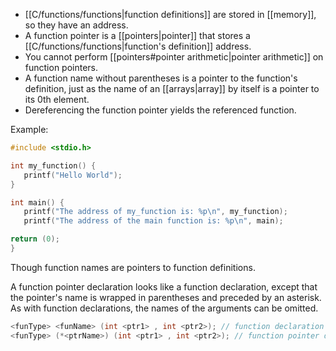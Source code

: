 - [[C/functions/functions|function definitions]] are stored in [[memory]], so they have an address.
- A function pointer is a [[pointers|pointer]] that stores a [[C/functions/functions|function's definition]] address.
- You cannot perform [[pointers#pointer arithmetic|pointer arithmetic]] on function pointers.
- A function name without parentheses is a pointer to the function's definition, just as the name of an [[arrays|array]] by itself is a pointer to its 0th element.
- Dereferencing the function pointer yields the referenced function.

Example:

```C
#include <stdio.h>

int my_function() {
   printf("Hello World");
}

int main() {
   printf("The address of my_function is: %p\n", my_function);
   printf("The address of the main function is: %p\n", main);

return (0);
}
```

Though function names are pointers to function definitions.

A function pointer declaration looks like a function declaration, except that the pointer's name is wrapped in parentheses and preceded by an asterisk. As with function declarations, the names of the arguments can be omitted.

```C
<funType> <funName> (int <ptr1> , int <ptr2>); // function declaration
<funType> (*<ptrName>) (int <ptr1> , int <ptr2>); // function pointer declaration
```



